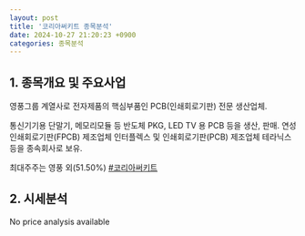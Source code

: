 ```yaml
---
layout: post
title: '코리아써키트 종목분석'
date: 2024-10-27 21:20:23 +0900
categories: 종목분석
---
```


## 1. 종목개요 및 주요사업

영풍그룹 계열사로 전자제품의 핵심부품인 PCB(인쇄회로기판) 전문 생산업체. 

통신기기용 단말기, 메모리모듈 등 반도체 PKG, LED TV 용 PCB 등을 생산, 판매. 연성인쇄회로기판(FPCB) 제조업체 인터플렉스 및 인쇄회로기판(PCB) 제조업체 테라닉스 등을 종속회사로 보유.

최대주주는 영풍 외(51.50%)
[#코리아써키트](#)

## 2. 시세분석

No price analysis available

